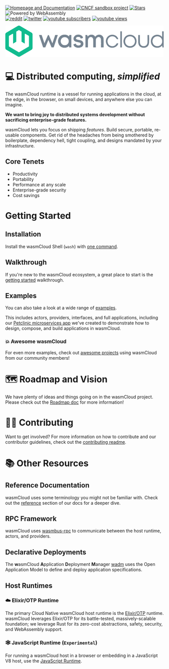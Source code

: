 [![Homepage and Documentation](https://img.shields.io/website?label=Homepage&url=https%3A%2F%2Fwasmcloud.com)](https://wasmcloud.com)
[![CNCF sandbox project](https://img.shields.io/website?label=CNCF%20Sandbox%20Project&url=https://landscape.cncf.io/?selected=wasm-cloud)](https://landscape.cncf.io/?selected=wasm-cloud)
[![Stars](https://img.shields.io/github/stars/wasmcloud?color=gold&label=wasmCloud%20Org%20Stars)](https://github.com/wasmcloud/)
![Powered by WebAssembly](https://img.shields.io/badge/powered%20by-WebAssembly-orange.svg)<br />
[![reddit](https://img.shields.io/reddit/subreddit-subscribers/wasmcloud?style=social)](https://reddit.com/r/wasmcloud)
[![twitter](https://img.shields.io/twitter/follow/wasmcloud?style=social)](https://twitter.com/wasmcloud)
[![youtube subscribers](https://img.shields.io/youtube/channel/subscribers/UCmZVIWGxkudizD1Z1and5JA?style=social)](https://youtube.com/wasmcloud)
[![youtube views](https://img.shields.io/youtube/channel/views/UCmZVIWGxkudizD1Z1and5JA?style=social)](https://youtube.com/wasmcloud)

![wasmCloud logo](https://raw.githubusercontent.com/wasmCloud/branding/main/02.Horizontal%20Version/Pixel/PNG/Wasmcloud.Logo-Hrztl_Color.png)

# 💻 Distributed computing, _simplified_

The wasmCloud runtime is a vessel for running applications in the cloud, at the edge, in the browser, on small devices, and anywhere else you can imagine.

**We want to bring joy to distributed systems development without sacrificing enterprise-grade features.**

wasmCloud lets you focus on shipping _features_. Build secure, portable, re-usable components. Get rid of the headaches from being smothered by boilerplate, dependency hell, tight coupling, and designs mandated by your infrastructure.

## Core Tenets

- Productivity
- Portability
- Performance at any scale
- Enterprise-grade security
- Cost savings

# Getting Started

## Installation

Install the wasmCloud Shell (`wash`) with [one command](https://wasmcloud.com/docs/installation).

## Walkthrough

If you're new to the wasmCloud ecosystem, a great place to start is the [getting started](https://wasmcloud.com/docs/getting-started/) walkthrough.

## Examples

You can also take a look at a wide range of [examples](https://github.com/wasmCloud/examples/).

This includes actors, providers, interfaces, and full applications, including our [Petclinic microservices app](https://github.com/wasmCloud/examples/tree/main/petclinic) we've created to demonstrate how to design, compose, and build applications in wasmCloud.

### 💥 Awesome wasmCloud

For even more examples, check out [awesome projects](./awesome/wasmcloud) using wasmCloud from our community members!

# 🗺️ Roadmap and Vision

We have plenty of ideas and things going on in the wasmCloud project. Please check out the [Roadmap doc](ROADMAP.md) for more information!

# 🧑‍💻 Contributing

Want to get involved? For more information on how to contribute and our contributor guidelines, check out the [contributing readme](./CONTRIBUTING.md).

# 📚 Other Resources

## Reference Documentation

wasmCloud uses some terminology you might not be familiar with. Check out the [reference](https://wasmcloud.com/docs/category/reference) section of our docs for a deeper dive.

## RPC Framework

wasmCloud uses [wasmbus-rpc](https://github.com/wasmCloud/weld/tree/main/rpc-rs) to communicate between the host runtime, actors, and providers.

## Declarative Deployments

The **w**asmCloud **A**pplication **D**eployment **M**anager [wadm](https://github.com/wasmCloud/wadm) uses the Open Application Model to define and deploy application specifications.

## Host Runtimes

### ☁️ Elixir/OTP Runtime

The primary Cloud Native wasmCloud host runtime is the [Elixir/OTP](https://github.com/wasmCloud/wasmcloud-otp) runtime. wasmCloud leverages Elixir/OTP for its battle-tested, massively-scalable foundation; we leverage Rust for its zero-cost abstractions, safety, security, and WebAssembly support.

### 🕸 JavaScript Runtime (`Experimental`)

For running a wasmCloud host in a browser or embedding in a JavaScript V8 host, use the [JavaScript Runtime](https://github.com/wasmCloud/wasmcloud-js).
